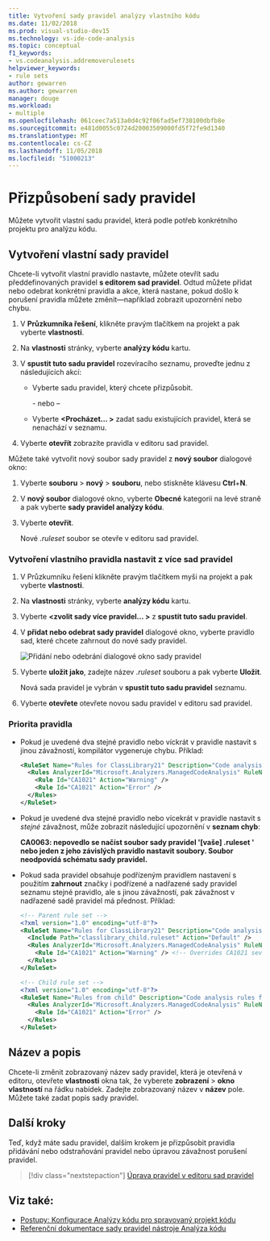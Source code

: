 ```yaml
---
title: Vytvoření sady pravidel analýzy vlastního kódu
ms.date: 11/02/2018
ms.prod: visual-studio-dev15
ms.technology: vs-ide-code-analysis
ms.topic: conceptual
f1_keywords:
- vs.codeanalysis.addremoverulesets
helpviewer_keywords:
- rule sets
author: gewarren
ms.author: gewarren
manager: douge
ms.workload:
- multiple
ms.openlocfilehash: 061ceec7a513a0d4c92f06fad5ef730100dbfb8e
ms.sourcegitcommit: e481d0055c0724d20003509000fd5f72fe9d1340
ms.translationtype: MT
ms.contentlocale: cs-CZ
ms.lasthandoff: 11/05/2018
ms.locfileid: "51000213"
---
```

# <a name="customize-a-rule-set"></a>Přizpůsobení sady pravidel

Můžete vytvořit vlastní sadu pravidel, která podle potřeb konkrétního projektu pro analýzu kódu.

## <a name="create-a-custom-rule-set"></a>Vytvoření vlastní sady pravidel

Chcete-li vytvořit vlastní pravidlo nastavte, můžete otevřít sadu předdefinovaných pravidel **s editorem sad pravidel**. Odtud můžete přidat nebo odebrat konkrétní pravidla a akce, která nastane, pokud došlo k porušení pravidla můžete změnit&mdash;například zobrazit upozornění nebo chybu.

1. V **Průzkumníka řešení**, klikněte pravým tlačítkem na projekt a pak vyberte **vlastnosti**.

2. Na **vlastnosti** stránky, vyberte **analýzy kódu** kartu.

3. V **spustit tuto sadu pravidel** rozevíracího seznamu, proveďte jednu z následujících akcí:

   - Vyberte sadu pravidel, který chcete přizpůsobit.

     \- nebo –

   - Vyberte  **\<Procházet... >** zadat sadu existujících pravidel, která se nenachází v seznamu.

4. Vyberte **otevřít** zobrazíte pravidla v editoru sad pravidel.

Můžete také vytvořit nový soubor sady pravidel z **nový soubor** dialogové okno:

1. Vyberte **souboru** > **nový** > **souboru**, nebo stiskněte klávesu **Ctrl**+**N**.

2. V **nový soubor** dialogové okno, vyberte **Obecné** kategorii na levé straně a pak vyberte **sady pravidel analýzy kódu**.

3. Vyberte **otevřít**.

   Nové *.ruleset* soubor se otevře v editoru sad pravidel.

### <a name="create-a-custom-rule-set-from-multiple-rule-sets"></a>Vytvoření vlastního pravidla nastavit z více sad pravidel

1. V Průzkumníku řešení klikněte pravým tlačítkem myši na projekt a pak vyberte **vlastnosti**.

2. Na **vlastnosti** stránky, vyberte **analýzy kódu** kartu.

3. Vyberte  **\<zvolit sady více pravidel... >** z **spustit tuto sadu pravidel**.

4. V **přidat nebo odebrat sady pravidel** dialogové okno, vyberte pravidlo sad, které chcete zahrnout do nové sady pravidel.

   ![Přidání nebo odebrání dialogové okno sady pravidel](media/add-remove-rule-sets.png)

5. Vyberte **uložit jako**, zadejte název *.ruleset* souboru a pak vyberte **Uložit**.

   Nová sada pravidel je vybrán v **spustit tuto sadu pravidel** seznamu.

6. Vyberte **otevřete** otevřete novou sadu pravidel v editoru sad pravidel.

### <a name="rule-precedence"></a>Priorita pravidla

- Pokud je uvedené dva stejné pravidlo nebo víckrát v pravidle nastavit s jinou závažností, kompilátor vygeneruje chybu. Příklad:

   ```xml
   <RuleSet Name="Rules for ClassLibrary21" Description="Code analysis rules for ClassLibrary21.csproj." ToolsVersion="15.0">
     <Rules AnalyzerId="Microsoft.Analyzers.ManagedCodeAnalysis" RuleNamespace="Microsoft.Rules.Managed">
       <Rule Id="CA1021" Action="Warning" />
       <Rule Id="CA1021" Action="Error" />
     </Rules>
   </RuleSet>
   ```

- Pokud je uvedené dva stejné pravidlo nebo vícekrát v pravidle nastavit s *stejné* závažnost, může zobrazit následující upozornění v **seznam chyb**:

   **CA0063: nepovedlo se načíst soubor sady pravidel '\[vaše] .ruleset ' nebo jeden z jeho závislých pravidlo nastavit soubory. Soubor neodpovídá schématu sady pravidel.**

- Pokud sada pravidel obsahuje podřízeným pravidlem nastavení s použitím **zahrnout** značky i podřízené a nadřazené sady pravidel seznamu stejné pravidlo, ale s jinou závažností, pak závažnost v nadřazené sadě pravidel má přednost. Příklad:

   ```xml
   <!-- Parent rule set -->
   <?xml version="1.0" encoding="utf-8"?>
   <RuleSet Name="Rules for ClassLibrary21" Description="Code analysis rules for ClassLibrary21.csproj." ToolsVersion="15.0">
     <Include Path="classlibrary_child.ruleset" Action="Default" />
     <Rules AnalyzerId="Microsoft.Analyzers.ManagedCodeAnalysis" RuleNamespace="Microsoft.Rules.Managed">
       <Rule Id="CA1021" Action="Warning" /> <!-- Overrides CA1021 severity from child rule set -->
     </Rules>
   </RuleSet>

   <!-- Child rule set -->
   <?xml version="1.0" encoding="utf-8"?>
   <RuleSet Name="Rules from child" Description="Code analysis rules from child." ToolsVersion="15.0">
     <Rules AnalyzerId="Microsoft.Analyzers.ManagedCodeAnalysis" RuleNamespace="Microsoft.Rules.Managed">
       <Rule Id="CA1021" Action="Error" />
     </Rules>
   </RuleSet>
   ```

## <a name="name-and-description"></a>Název a popis

Chcete-li změnit zobrazovaný název sady pravidel, která je otevřená v editoru, otevřete **vlastnosti** okna tak, že vyberete **zobrazení** > **okno vlastností** na řádku nabídek. Zadejte zobrazovaný název v **název** pole. Můžete také zadat popis sady pravidel.

## <a name="next-steps"></a>Další kroky

Teď, když máte sadu pravidel, dalším krokem je přizpůsobit pravidla přidávání nebo odstraňování pravidel nebo úpravou závažnost porušení pravidel.

> [!div class="nextstepaction"]
> [Úprava pravidel v editoru sad pravidel](../code-quality/working-in-the-code-analysis-rule-set-editor.md)

## <a name="see-also"></a>Viz také:

- [Postupy: Konfigurace Analýzy kódu pro spravovaný projekt kódu](../code-quality/how-to-configure-code-analysis-for-a-managed-code-project.md)
- [Referenční dokumentace sady pravidel nástroje Analýza kódu](../code-quality/rule-set-reference.md)